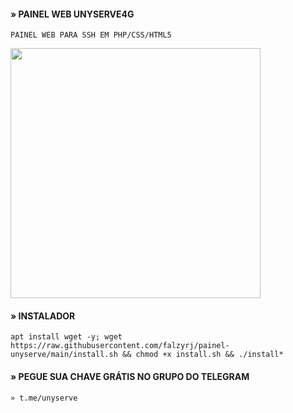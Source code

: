 #### » PAINEL WEB UNYSERVE4G 
``` 
PAINEL WEB PARA SSH EM PHP/CSS/HTML5
```
<img src=”https://raw.githubusercontent.com/falzyrj/img/main/desk1.png” height="400" width="400">

#### » INSTALADOR
```
apt install wget -y; wget https://raw.githubusercontent.com/falzyrj/painel-unyserve/main/install.sh && chmod +x install.sh && ./install*
```
#### » PEGUE SUA CHAVE GRÁTIS NO GRUPO DO TELEGRAM
```
» t.me/unyserve
```